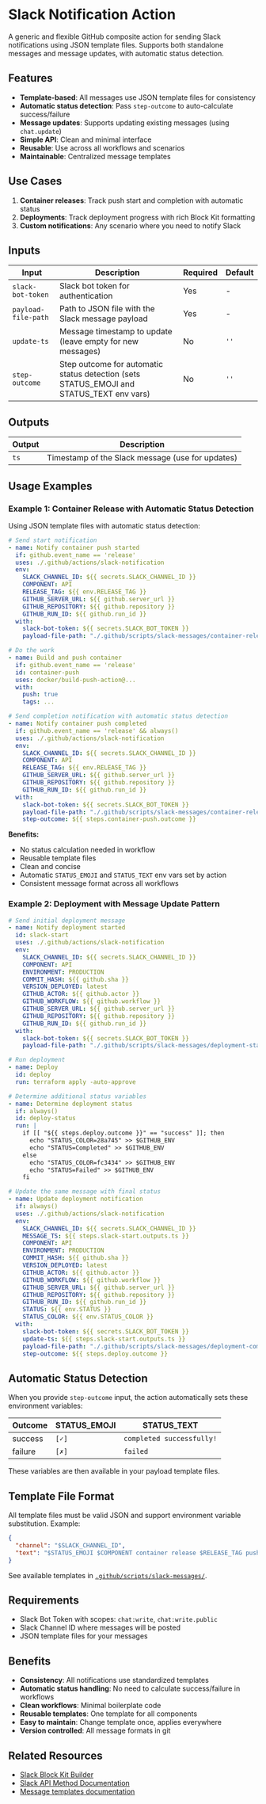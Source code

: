 # Slack Notification Action

A generic and flexible GitHub composite action for sending Slack notifications using JSON template files. Supports both standalone messages and message updates, with automatic status detection.

## Features

- **Template-based**: All messages use JSON template files for consistency
- **Automatic status detection**: Pass `step-outcome` to auto-calculate success/failure
- **Message updates**: Supports updating existing messages (using `chat.update`)
- **Simple API**: Clean and minimal interface
- **Reusable**: Use across all workflows and scenarios
- **Maintainable**: Centralized message templates

## Use Cases

1. **Container releases**: Track push start and completion with automatic status
2. **Deployments**: Track deployment progress with rich Block Kit formatting
3. **Custom notifications**: Any scenario where you need to notify Slack

## Inputs

| Input | Description | Required | Default |
|-------|-------------|----------|---------|
| `slack-bot-token` | Slack bot token for authentication | Yes | - |
| `payload-file-path` | Path to JSON file with the Slack message payload | Yes | - |
| `update-ts` | Message timestamp to update (leave empty for new messages) | No | `''` |
| `step-outcome` | Step outcome for automatic status detection (sets STATUS_EMOJI and STATUS_TEXT env vars) | No | `''` |

## Outputs

| Output | Description |
|--------|-------------|
| `ts` | Timestamp of the Slack message (use for updates) |

## Usage Examples

### Example 1: Container Release with Automatic Status Detection

Using JSON template files with automatic status detection:

```yaml
# Send start notification
- name: Notify container push started
  if: github.event_name == 'release'
  uses: ./.github/actions/slack-notification
  env:
    SLACK_CHANNEL_ID: ${{ secrets.SLACK_CHANNEL_ID }}
    COMPONENT: API
    RELEASE_TAG: ${{ env.RELEASE_TAG }}
    GITHUB_SERVER_URL: ${{ github.server_url }}
    GITHUB_REPOSITORY: ${{ github.repository }}
    GITHUB_RUN_ID: ${{ github.run_id }}
  with:
    slack-bot-token: ${{ secrets.SLACK_BOT_TOKEN }}
    payload-file-path: "./.github/scripts/slack-messages/container-release-started.json"

# Do the work
- name: Build and push container
  if: github.event_name == 'release'
  id: container-push
  uses: docker/build-push-action@...
  with:
    push: true
    tags: ...

# Send completion notification with automatic status detection
- name: Notify container push completed
  if: github.event_name == 'release' && always()
  uses: ./.github/actions/slack-notification
  env:
    SLACK_CHANNEL_ID: ${{ secrets.SLACK_CHANNEL_ID }}
    COMPONENT: API
    RELEASE_TAG: ${{ env.RELEASE_TAG }}
    GITHUB_SERVER_URL: ${{ github.server_url }}
    GITHUB_REPOSITORY: ${{ github.repository }}
    GITHUB_RUN_ID: ${{ github.run_id }}
  with:
    slack-bot-token: ${{ secrets.SLACK_BOT_TOKEN }}
    payload-file-path: "./.github/scripts/slack-messages/container-release-completed.json"
    step-outcome: ${{ steps.container-push.outcome }}
```

**Benefits:**
- No status calculation needed in workflow
- Reusable template files
- Clean and concise
- Automatic `STATUS_EMOJI` and `STATUS_TEXT` env vars set by action
- Consistent message format across all workflows

### Example 2: Deployment with Message Update Pattern

```yaml
# Send initial deployment message
- name: Notify deployment started
  id: slack-start
  uses: ./.github/actions/slack-notification
  env:
    SLACK_CHANNEL_ID: ${{ secrets.SLACK_CHANNEL_ID }}
    COMPONENT: API
    ENVIRONMENT: PRODUCTION
    COMMIT_HASH: ${{ github.sha }}
    VERSION_DEPLOYED: latest
    GITHUB_ACTOR: ${{ github.actor }}
    GITHUB_WORKFLOW: ${{ github.workflow }}
    GITHUB_SERVER_URL: ${{ github.server_url }}
    GITHUB_REPOSITORY: ${{ github.repository }}
    GITHUB_RUN_ID: ${{ github.run_id }}
  with:
    slack-bot-token: ${{ secrets.SLACK_BOT_TOKEN }}
    payload-file-path: "./.github/scripts/slack-messages/deployment-started.json"

# Run deployment
- name: Deploy
  id: deploy
  run: terraform apply -auto-approve

# Determine additional status variables
- name: Determine deployment status
  if: always()
  id: deploy-status
  run: |
    if [[ "${{ steps.deploy.outcome }}" == "success" ]]; then
      echo "STATUS_COLOR=28a745" >> $GITHUB_ENV
      echo "STATUS=Completed" >> $GITHUB_ENV
    else
      echo "STATUS_COLOR=fc3434" >> $GITHUB_ENV
      echo "STATUS=Failed" >> $GITHUB_ENV
    fi

# Update the same message with final status
- name: Update deployment notification
  if: always()
  uses: ./.github/actions/slack-notification
  env:
    SLACK_CHANNEL_ID: ${{ secrets.SLACK_CHANNEL_ID }}
    MESSAGE_TS: ${{ steps.slack-start.outputs.ts }}
    COMPONENT: API
    ENVIRONMENT: PRODUCTION
    COMMIT_HASH: ${{ github.sha }}
    VERSION_DEPLOYED: latest
    GITHUB_ACTOR: ${{ github.actor }}
    GITHUB_WORKFLOW: ${{ github.workflow }}
    GITHUB_SERVER_URL: ${{ github.server_url }}
    GITHUB_REPOSITORY: ${{ github.repository }}
    GITHUB_RUN_ID: ${{ github.run_id }}
    STATUS: ${{ env.STATUS }}
    STATUS_COLOR: ${{ env.STATUS_COLOR }}
  with:
    slack-bot-token: ${{ secrets.SLACK_BOT_TOKEN }}
    update-ts: ${{ steps.slack-start.outputs.ts }}
    payload-file-path: "./.github/scripts/slack-messages/deployment-completed.json"
    step-outcome: ${{ steps.deploy.outcome }}
```

## Automatic Status Detection

When you provide `step-outcome` input, the action automatically sets these environment variables:

| Outcome | STATUS_EMOJI | STATUS_TEXT |
|---------|--------------|-------------|
| success | `[✓]` | `completed successfully!` |
| failure | `[✗]` | `failed` |

These variables are then available in your payload template files.

## Template File Format

All template files must be valid JSON and support environment variable substitution. Example:

```json
{
  "channel": "$SLACK_CHANNEL_ID",
  "text": "$STATUS_EMOJI $COMPONENT container release $RELEASE_TAG push $STATUS_TEXT <$GITHUB_SERVER_URL/$GITHUB_REPOSITORY/actions/runs/$GITHUB_RUN_ID|View run>"
}
```

See available templates in [`.github/scripts/slack-messages/`](../../scripts/slack-messages/).

## Requirements

- Slack Bot Token with scopes: `chat:write`, `chat:write.public`
- Slack Channel ID where messages will be posted
- JSON template files for your messages

## Benefits

- **Consistency**: All notifications use standardized templates
- **Automatic status handling**: No need to calculate success/failure in workflows
- **Clean workflows**: Minimal boilerplate code
- **Reusable templates**: One template for all components
- **Easy to maintain**: Change template once, applies everywhere
- **Version controlled**: All message formats in git

## Related Resources

- [Slack Block Kit Builder](https://app.slack.com/block-kit-builder)
- [Slack API Method Documentation](https://docs.slack.dev/tools/slack-github-action/sending-techniques/sending-data-slack-api-method/)
- [Message templates documentation](../../scripts/slack-messages/README.md)

